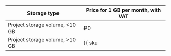 Storage type| Price for 1 GB per month, with VAT
--- | ---
Project storage volume,  <10 GB | ₽0
Project storage volume,  >10 GB | {{ sku|RUB|nbs.network-nvme.allocated|month|string }}